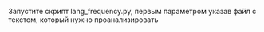 Запустите скрипт lang_frequency.py, первым параметром указав файл с текстом, который нужно проанализировать
